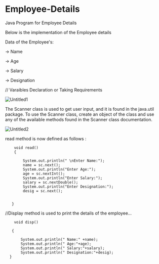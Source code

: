 # Employee-Details
Java Program for Employee Details

Below is the implementation of the Employee details

Data of the Employee's:

  -> Name
  
  -> Age
  
  -> Salary
  
  -> Designation
  
  // Varaibles Declaration or Taking Requirements
  
  ![Untitled1](https://user-images.githubusercontent.com/84003407/118429638-c0062800-b6ef-11eb-80bf-e25c64009a0f.png)

The Scanner class is used to get user input, and it is found in the   java.util    package. To use the Scanner class, create an object of the class and use any of the available methods found in the Scanner class documentation.

![Untitled2](https://user-images.githubusercontent.com/84003407/118430242-4ec77480-b6f1-11eb-8866-1aa208493b8b.png)

read  method is now defined as follows :
                          
        void read()
        {
         
            System.out.println(" \nEnter Name:");
            name = sc.next();
            System.out.println("Enter Age:");
            age = sc.nextInt();
            System.out.println("Enter Salary:");
            salary = sc.nextDouble();
            System.out.println("Enter Designation:");
            desig = sc.next();


       }

//Display method is used to print the details of the employee...

        void disp()
      
       {

           System.out.println(" Name:" +name);
           System.out.println(" Age:"+age);
           System.out.println(" Salary:"+salary);
           System.out.println(" Designation:"+desig);
      }

